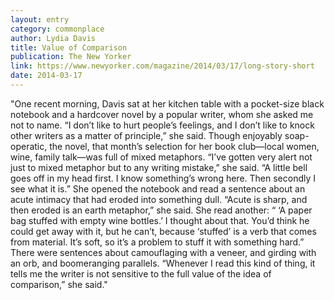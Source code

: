 ```yaml
---
layout: entry
category: commonplace
author: Lydia Davis
title: Value of Comparison
publication: The New Yorker
link: https://www.newyorker.com/magazine/2014/03/17/long-story-short
date: 2014-03-17
---
```


"One recent morning, Davis sat at her kitchen table with a pocket-size black notebook and a hardcover novel by a popular writer, whom she asked me not to name. “I don’t like to hurt people’s feelings, and I don’t like to knock other writers as a matter of principle,” she said. Though enjoyably soap-operatic, the novel, that month’s selection for her book club—local women, wine, family talk—was full of mixed metaphors. “I’ve gotten very alert not just to mixed metaphor but to any writing mistake,” she said. “A little bell goes off in my head first. I know something’s wrong here. Then secondly I see what it is.” She opened the notebook and read a sentence about an acute intimacy that had eroded into something dull. “Acute is sharp, and then eroded is an earth metaphor,” she said. She read another: “ ‘A paper bag stuffed with empty wine bottles.’ I thought about that. You’d think he could get away with it, but he can’t, because ‘stuffed’ is a verb that comes from material. It’s soft, so it’s a problem to stuff it with something hard.” There were sentences about camouflaging with a veneer, and girding with an orb, and boomeranging parallels. “Whenever I read this kind of thing, it tells me the writer is not sensitive to the full value of the idea of comparison,” she said."
